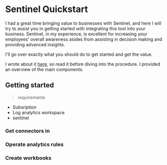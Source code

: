 #  Sentinel Quickstart
I had a great time bringing value to businesses with Sentinel, and here I will try to assist you in getting started with integrating this tool into your business. Sentinel, in my experience, is excellent for increasing your employees' overall awareness asides from assisting in decision making and providing advanced insights.

I'll go over exactly what you should do to get started and get the value.

I wrote about it [here](https://github.com/Y4HYA4/Cloud_Blogs/blob/main/cl6capiny00cmfvnv9wwv9q1y.md), so read it before diving into the procedure. I provided an overview of the main components.



## Getting started

> requirements

- Subsription
- Log analytics workspace
- sentinel


### Get connectors in


### Operate analytics rules


### Create workbooks
